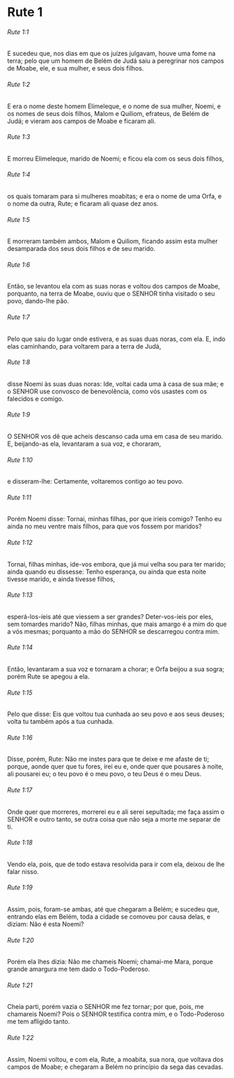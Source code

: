 # Rute 1

###### Rute 1:1

E sucedeu que, nos dias em que os juízes julgavam, houve uma fome na terra; pelo que um homem de Belém de Judá saiu a peregrinar nos campos de Moabe, ele, e sua mulher, e seus dois filhos.

###### Rute 1:2

E era o nome deste homem Elimeleque, e o nome de sua mulher, Noemi, e os nomes de seus dois filhos, Malom e Quiliom, efrateus, de Belém de Judá; e vieram aos campos de Moabe e ficaram ali.

###### Rute 1:3

E morreu Elimeleque, marido de Noemi; e ficou ela com os seus dois filhos,

###### Rute 1:4

os quais tomaram para si mulheres moabitas; e era o nome de uma Orfa, e o nome da outra, Rute; e ficaram ali quase dez anos.

###### Rute 1:5

E morreram também ambos, Malom e Quiliom, ficando assim esta mulher desamparada dos seus dois filhos e de seu marido.

###### Rute 1:6

Então, se levantou ela com as suas noras e voltou dos campos de Moabe, porquanto, na terra de Moabe, ouviu que o SENHOR tinha visitado o seu povo, dando-lhe pão.

###### Rute 1:7

Pelo que saiu do lugar onde estivera, e as suas duas noras, com ela. E, indo elas caminhando, para voltarem para a terra de Judá,

###### Rute 1:8

disse Noemi às suas duas noras: Ide, voltai cada uma à casa de sua mãe; e o SENHOR use convosco de benevolência, como vós usastes com os falecidos e comigo.

###### Rute 1:9

O SENHOR vos dê que acheis descanso cada uma em casa de seu marido. E, beijando-as ela, levantaram a sua voz, e choraram,

###### Rute 1:10

e disseram-lhe: Certamente, voltaremos contigo ao teu povo.

###### Rute 1:11

Porém Noemi disse: Tornai, minhas filhas, por que iríeis comigo? Tenho eu ainda no meu ventre mais filhos, para que vos fossem por maridos?

###### Rute 1:12

Tornai, filhas minhas, ide-vos embora, que já mui velha sou para ter marido; ainda quando eu dissesse: Tenho esperança, ou ainda que esta noite tivesse marido, e ainda tivesse filhos,

###### Rute 1:13

esperá-los-íeis até que viessem a ser grandes? Deter-vos-íeis por eles, sem tomardes marido? Não, filhas minhas, que mais amargo é a mim do que a vós mesmas; porquanto a mão do SENHOR se descarregou contra mim.

###### Rute 1:14

Então, levantaram a sua voz e tornaram a chorar; e Orfa beijou a sua sogra; porém Rute se apegou a ela.

###### Rute 1:15

Pelo que disse: Eis que voltou tua cunhada ao seu povo e aos seus deuses; volta tu também após a tua cunhada.

###### Rute 1:16

Disse, porém, Rute: Não me instes para que te deixe e me afaste de ti; porque, aonde quer que tu fores, irei eu e, onde quer que pousares à noite, ali pousarei eu; o teu povo é o meu povo, o teu Deus é o meu Deus.

###### Rute 1:17

Onde quer que morreres, morrerei eu e ali serei sepultada; me faça assim o SENHOR e outro tanto, se outra coisa que não seja a morte me separar de ti.

###### Rute 1:18

Vendo ela, pois, que de todo estava resolvida para ir com ela, deixou de lhe falar nisso.

###### Rute 1:19

Assim, pois, foram-se ambas, até que chegaram a Belém; e sucedeu que, entrando elas em Belém, toda a cidade se comoveu por causa delas, e diziam: Não é esta Noemi?

###### Rute 1:20

Porém ela lhes dizia: Não me chameis Noemi; chamai-me Mara, porque grande amargura me tem dado o Todo-Poderoso.

###### Rute 1:21

Cheia parti, porém vazia o SENHOR me fez tornar; por que, pois, me chamareis Noemi? Pois o SENHOR testifica contra mim, e o Todo-Poderoso me tem afligido tanto.

###### Rute 1:22

Assim, Noemi voltou, e com ela, Rute, a moabita, sua nora, que voltava dos campos de Moabe; e chegaram a Belém no princípio da sega das cevadas.


